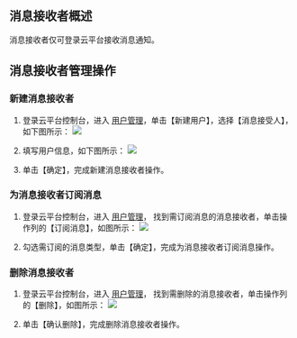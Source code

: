 ## 消息接收者概述
消息接收者仅可登录云平台接收消息通知。

## 消息接收者管理操作

### 新建消息接收者

1. 登录云平台控制台，进入 [用户管理](http://console.tce.fsphere.cn/cam)，单击【新建用户】，选择【消息接受人】，如下图所示：
![](http://imgcache.tce.fsphere.cn/static/mc.qcloudimg.com/static/img/5a68d6324df8a8e7b8bbfd742c02ee8c/2.png)

2. 填写用户信息，如下图所示：
![](http://imgcache.tce.fsphere.cn/static/mc.qcloudimg.com/static/img/d178db04af592d2b69281053fd5dfcee/image.png)

3. 单击【确定】，完成新建消息接收者操作。

### 为消息接收者订阅消息

1. 登录云平台控制台，进入 [用户管理](http://console.tce.fsphere.cn/cam)， 找到需订阅消息的消息接收者，单击操作列的【订阅消息】，如图所示：
![]( http://imgcache.tce.fsphere.cn/static/mc.qcloudimg.com/static/img/53debfc51ecc729a94a48b496ef18ff0/3.png)

2. 勾选需订阅的消息类型，单击【确定】，完成为消息接收者订阅消息操作。

### 删除消息接收者

1. 登录云平台控制台，进入 [用户管理](http://console.tce.fsphere.cn/cam)， 找到需删除的消息接收者，单击操作列的【删除】，如图所示：
![](http://imgcache.tce.fsphere.cn/static/mc.qcloudimg.com/static/img/6ee0615caeaccd947e57fac7d76d9746/4.png)

2. 单击【确认删除】，完成删除消息接收者操作。


